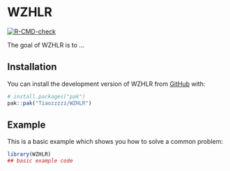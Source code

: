 
# WZHLR

<!-- badges: start -->
[![R-CMD-check](https://github.com/Tiaozzzzz/WZHLR/actions/workflows/R-CMD-check.yaml/badge.svg)](https://github.com/Tiaozzzzz/WZHLR/actions/workflows/R-CMD-check.yaml)
<!-- badges: end -->

The goal of WZHLR is to ...

## Installation

You can install the development version of WZHLR from [GitHub](https://github.com/) with:

``` r
# install.packages("pak")
pak::pak("Tiaozzzzz/WZHLR")
```

## Example

This is a basic example which shows you how to solve a common problem:

``` r
library(WZHLR)
## basic example code
```

